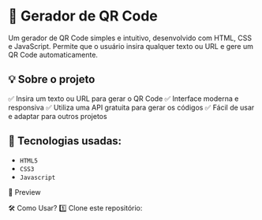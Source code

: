 <h1>📌 Gerador de QR Code</h1>
Um gerador de QR Code simples e intuitivo, desenvolvido com HTML, CSS e JavaScript. Permite que o usuário insira qualquer texto ou URL e gere um QR Code automaticamente.

## 💡 Sobre o projeto
✅ Insira um texto ou URL para gerar o QR Code
✅ Interface moderna e responsiva
✅ Utiliza uma API gratuita para gerar os códigos
✅ Fácil de usar e adaptar para outros projetos

## 🚀 Tecnologias usadas:

- `HTML5`
- `CSS3`
- `Javascript`

📸 Preview

🛠 Como Usar?
1️⃣ Clone este repositório:
